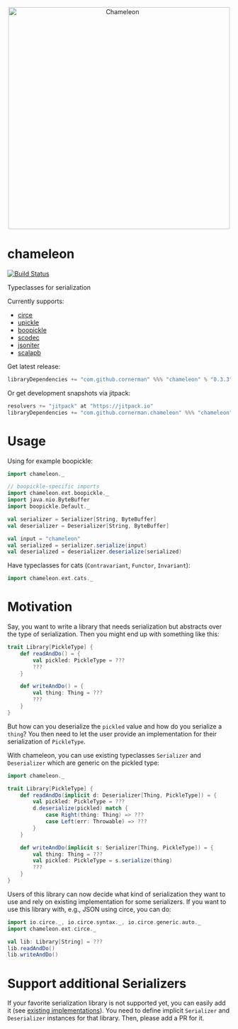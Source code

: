 <p align="center">
    <img src="https://user-images.githubusercontent.com/34600369/41201195-3fc423fe-6cab-11e8-9956-a300ab40e2e7.png" alt="Chameleon" width="500">
</p>

# chameleon
[![Build Status](https://travis-ci.org/cornerman/chameleon.svg?branch=master)](https://travis-ci.org/cornerman/chameleon)

Typeclasses for serialization

Currently supports:
* [circe](https://github.com/circe/circe)
* [upickle](https://github.com/lihaoyi/upickle)
* [boopickle](https://github.com/suzaku-io/boopickle)
* [scodec](https://github.com/scodec/scodec)
* [jsoniter](https://github.com/plokhotnyuk/jsoniter-scala)
* [scalapb](https://github.com/scalapb/ScalaPB)



Get latest release:
```scala
libraryDependencies += "com.github.cornerman" %%% "chameleon" % "0.3.3"
```

Or get development snapshots via jitpack:
```scala
resolvers += "jitpack" at "https://jitpack.io"
libraryDependencies += "com.github.cornerman.chameleon" %%% "chameleon" % "master-SNAPSHOT"
```

# Usage

Using for example boopickle:

```scala
import chameleon._

// boopickle-specific imports
import chameleon.ext.boopickle._
import java.nio.ByteBuffer
import boopickle.Default._

val serializer = Serializer[String, ByteBuffer]
val deserializer = Deserializer[String, ByteBuffer]

val input = "chameleon"
val serialized = serializer.serialize(input)
val deserialized = deserializer.deserialize(serialized)
```

Have typeclasses for cats (`Contravariant`, `Functor`, `Invariant`):
```scala
import chameleon.ext.cats._
```

# Motivation

Say, you want to write a library that needs serialization but abstracts over the type of serialization. Then you might end up with something like this:

```scala
trait Library[PickleType] {
    def readAndDo() = {
        val pickled: PickleType = ???
        ???
    }

    def writeAndDo() = {
        val thing: Thing = ???
        ???
    }
}
```

But how can you deserialize the `pickled` value and how do you serialize a `thing`? You then need to let the user provide an implementation for their serialization of `PickleType`.

With chameleon, you can use existing typeclasses `Serializer` and `Deserializer` which are generic on the pickled type:

```scala
import chameleon._

trait Library[PickleType] {
    def readAndDo(implicit d: Deserializer[Thing, PickleType]) = {
        val pickled: PickleType = ???
        d.deserialize(pickled) match {
            case Right(thing: Thing) => ???
            case Left(err: Throwable) => ???
        }
    }

    def writeAndDo(implicit s: Serializer[Thing, PickleType]) = {
        val thing: Thing = ???
        val pickled: PickleType = s.serialize(thing)
        ???
    }
}
```

Users of this library can now decide what kind of serialization they want to use and rely on existing implementation for some serializers. If you want to use this library with, e.g., JSON using circe, you can do:
```scala
import io.circe._, io.circe.syntax._, io.circe.generic.auto._
import chameleon.ext.circe._

val lib: Library[String] = ???
lib.readAndDo()
lib.writeAndDo()
```

# Support additional Serializers

If your favorite serialization library is not supported yet, you can easily add it (see [existing implementations](https://github.com/cornerman/chameleon/tree/master/chameleon/src/main/scala/ext)). You need to define implicit `Serializer` and `Deserializer` instances for that library. Then, please add a PR for it.
